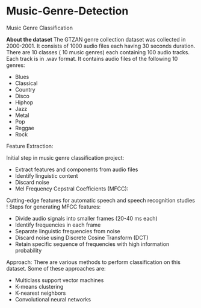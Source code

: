 # Music-Genre-Detection
Music Genre Classification

<b> About the dataset </b>
The GTZAN genre collection dataset was collected in 2000-2001. It consists of 1000 audio files each having 30 seconds duration. There are 10 classes ( 10 music genres) each containing 100 audio tracks. Each track is in .wav format. It contains audio files of the following 10 genres:

- Blues
- Classical
- Country
- Disco
- Hiphop
- Jazz
- Metal
- Pop
- Reggae
- Rock

Feature Extraction:

Initial step in music genre classification project: 
- Extract features and components from audio files
- Identify linguistic content
- Discard noise
- Mel Frequency Cepstral Coefficients (MFCC):

Cutting-edge features for automatic speech and speech recognition studies !
Steps for generating MFCC features:
- Divide audio signals into smaller frames (20-40 ms each)
- Identify frequencies in each frame
- Separate linguistic frequencies from noise
- Discard noise using Discrete Cosine Transform (DCT)
- Retain specific sequence of frequencies with high information probability


Approach:
There are various methods to perform classification on this dataset. Some of these approaches are:

- Multiclass support vector machines
- K-means clustering
- K-nearest neighbors
- Convolutional neural networks
